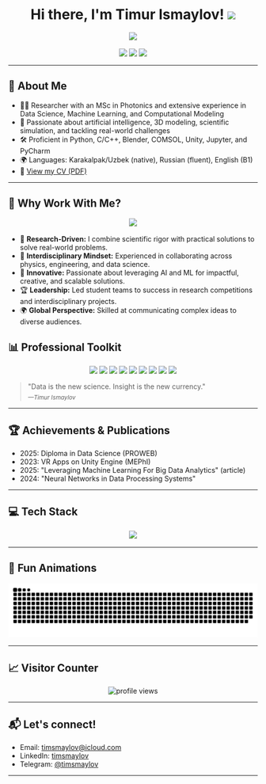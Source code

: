 <!-- Profile README for Timur Ismaylov -->

<h1 align="center">Hi there, I'm Timur Ismaylov! <img src="https://media.giphy.com/media/hvRJCLFzcasrR4ia7z/giphy.gif" width="40"></h1>

<p align="center">
  <img src="https://readme-typing-svg.demolab.com?font=Fira+Code&size=22&pause=1000&color=00BFFF&center=true&vCenter=true&width=700&lines=Data+Scientist+%7C+ML+Engineer+%7C+Researcher;Driven+by+Curiosity+%26+Innovation"/>
</p>

<p align="center">
  <a href="https://www.linkedin.com/in/timsmaylov/"><img src="https://img.shields.io/badge/LinkedIn-blue?style=for-the-badge&logo=linkedin"/></a>
  <a href="mailto:timsaylov@icloud.com"><img src="https://img.shields.io/badge/Email-timsaylov%40icloud.com-blue?style=for-the-badge&logo=gmail"/></a>
  <a href="https://t.me/timsaylov"><img src="https://img.shields.io/badge/Telegram-0088cc?style=for-the-badge&logo=telegram&logoColor=white"/></a>
</p>

---

## 🚀 About Me

- 🧑‍🔬 Researcher with an MSc in Photonics and extensive experience in Data Science, Machine Learning, and Computational Modeling
- 🧠 Passionate about artificial intelligence, 3D modeling, scientific simulation, and tackling real-world challenges
- 🛠️ Proficient in Python, C/C++, Blender, COMSOL, Unity, Jupyter, and PyCharm
- 🌍 Languages: Karakalpak/Uzbek (native), Russian (fluent), English (B1)
- 📄 [View my CV (PDF)](link_to_cv.pdf)

---

## 🌟 Why Work With Me?

<p align="center">
  <img src="https://readme-typing-svg.demolab.com?font=Fira+Code&size=22&pause=1000&color=00BFFF&center=true&vCenter=true&width=600&lines=Turning+Data+into+Actionable+Insights;Bridging+Science+%26+Technology;Delivering+Impact+Through+Innovation"/>
</p>

- 🔬 **Research-Driven:** I combine scientific rigor with practical solutions to solve real-world problems.
- 🤝 **Interdisciplinary Mindset:** Experienced in collaborating across physics, engineering, and data science.
- 🚀 **Innovative:** Passionate about leveraging AI and ML for impactful, creative, and scalable solutions.
- 🏆 **Leadership:** Led student teams to success in research competitions and interdisciplinary projects.
- 🌍 **Global Perspective:** Skilled at communicating complex ideas to diverse audiences.

## 📊 Professional Toolkit

<p align="center">
  <img src="https://img.shields.io/badge/Python-3776AB?style=for-the-badge&logo=python&logoColor=white"/>
  <img src="https://img.shields.io/badge/C++-00599C?style=for-the-badge&logo=c%2B%2B&logoColor=white"/>
  <img src="https://img.shields.io/badge/Blender-F5792A?style=for-the-badge&logo=blender&logoColor=white"/>
  <img src="https://img.shields.io/badge/COMSOL-005F87?style=for-the-badge"/>
  <img src="https://img.shields.io/badge/Unity-000000?style=for-the-badge&logo=unity&logoColor=white"/>
  <img src="https://img.shields.io/badge/Jupyter-F37626?style=for-the-badge&logo=jupyter&logoColor=white"/>
  <img src="https://img.shields.io/badge/PyCharm-143?style=for-the-badge&logo=pycharm&logoColor=white"/>
  <img src="https://img.shields.io/badge/Linux-FCC624?style=for-the-badge&logo=linux&logoColor=black"/>
  <img src="https://img.shields.io/badge/LaTeX-008080?style=for-the-badge&logo=latex&logoColor=white"/>
</p>

> "Data is the new science. Insight is the new currency."  
> <sub><i>—Timur Ismaylov</i></sub>

---

## 🏆 Achievements & Publications

- 2025: Diploma in Data Science (PROWEB)
- 2023: VR Apps on Unity Engine (MEPhI)
- 2025: "Leveraging Machine Learning For Big Data Analytics" (article)
- 2024: "Neural Networks in Data Processing Systems"

---

## 💻 Tech Stack

<p align="center">
  <img src="https://skillicons.dev/icons?i=python,cpp,git,linux,blender,unity,github,vscode,jupyter,latex" />
</p>

---

## 🌟 Fun Animations

<p align="center">
  <img src="https://github.com/Platane/snk/raw/output/github-contribution-grid-snake.svg" alt="snake"/>
</p>

---

## 📈 Visitor Counter

<p align="center">
  <img src="https://komarev.com/ghpvc/?username=timsmaylov&style=flat-square&color=00BFFF" alt="profile views"/>
</p>

---

## 📬 Let's connect!

- Email: timsmaylov@icloud.com
- LinkedIn: [timsmaylov](https://www.linkedin.com/in/timsmaylov/)
- Telegram: [@timsmaylov](https://t.me/timsmaylov)

---

<!--
Tip: Replace 'link_to_cv.pdf' with the actual link to your CV PDF in the repo or cloud.
Add more custom widgets if you want!
-->
